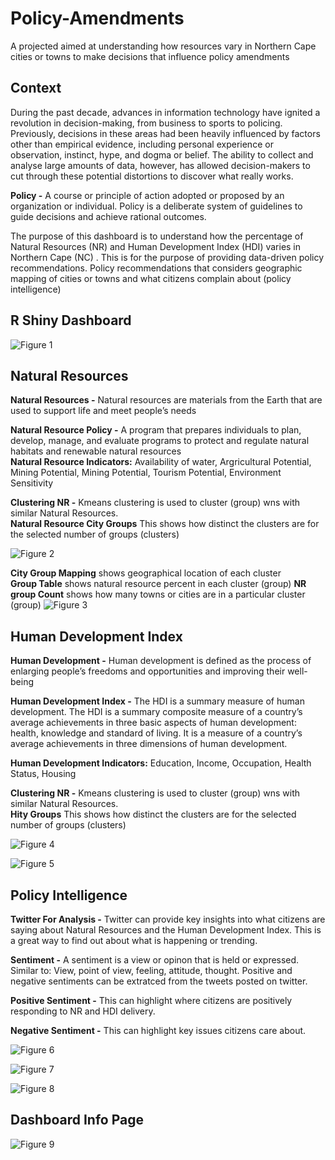 # Policy-Amendments
A projected aimed at understanding how resources vary in Northern Cape cities or towns to make decisions that influence policy amendments


## Context
During the past decade, advances in information technology have ignited a revolution in decision-making, from business to sports to policing. Previously, decisions in these areas had been heavily influenced by factors other than empirical evidence, including personal experience or observation, instinct, hype, and dogma or belief. The ability to collect and analyse large amounts of data, however, has allowed decision-makers to cut through these potential distortions to discover what really works.

**Policy -** A course or principle of action adopted or proposed by an organization or individual. Policy is a deliberate system of guidelines to guide decisions and achieve rational outcomes.

The purpose of this dashboard is to understand how the percentage of Natural Resources (NR) and Human Development Index (HDI) varies in Northern Cape (NC) . This is for the purpose of providing data-driven policy recommendations. Policy recommendations that considers geographic mapping of cities or towns and what citizens complain about (policy intelligence)

## R Shiny Dashboard 
![Figure 1](https://github.com/Ellie190/Policy-Amendments/blob/main/Dasboard%20Images/Picture1.png) <br>

## Natural Resources
**Natural Resources -** Natural resources are materials from the Earth that are used to support life and meet people’s needs

**Natural Resource Policy -** A program that prepares individuals to plan, develop, manage, and evaluate programs to protect and regulate natural habitats and renewable natural resources <br>
**Natural Resource Indicators:** Availability of water, Argricultural Potential, Mining Potential, Mining Potential, Tourism Potential, Environment Sensitivity

**Clustering NR -** Kmeans clustering is used to cluster (group) wns with similar Natural Resources. <br>
**Natural Resource City Groups** This shows how distinct the clusters are for the selected number of groups (clusters)

![Figure 2](https://github.com/Ellie190/Policy-Amendments/blob/main/Dasboard%20Images/Picture2.png) <br>

**City Group Mapping** shows geographical location of each cluster <br>
**Group Table** shows natural resource percent in each cluster (group)
**NR group Count** shows how many towns or cities are in a particular cluster (group)
![Figure 3](https://github.com/Ellie190/Policy-Amendments/blob/main/Dasboard%20Images/Picture3.png) <br>

## Human Development Index
**Human Development -** Human development is defined as the process of enlarging people’s freedoms and opportunities and improving their well-being

**Human Development Index -** The HDI is a summary measure of human development. The HDI is a summary composite measure of a country’s average achievements in three basic aspects of human development: health, knowledge and standard of living. It is a measure of a country’s average achievements in three dimensions of human development. 

**Human Development Indicators:** Education, Income, Occupation, Health Status, Housing

**Clustering NR -** Kmeans clustering is used to cluster (group) wns with similar Natural Resources. <br>
**Hity Groups** This shows how distinct the clusters are for the selected number of groups (clusters)

![Figure 4](https://github.com/Ellie190/Policy-Amendments/blob/main/Dasboard%20Images/Picture4.png) <br>


![Figure 5](https://github.com/Ellie190/Policy-Amendments/blob/main/Dasboard%20Images/Picture5.png) <br>

## Policy Intelligence
**Twitter For Analysis -** Twitter can provide key insights into what citizens are saying about Natural Resources and the Human Development Index. This is a great way to find out about what is happening or trending.

**Sentiment -** A sentiment is a view or opinon that is held or expressed. Similar to: View, point of view, feeling, attitude, thought. Positive and negative sentiments can be extratced from the tweets posted on twitter.

**Positive Sentiment -** This can highlight where citizens are positively responding to NR and HDI delivery.

**Negative Sentiment -** This can highlight key issues citizens care about.

![Figure 6](https://github.com/Ellie190/Policy-Amendments/blob/main/Dasboard%20Images/Picture6.png) <br>


![Figure 7](https://github.com/Ellie190/Policy-Amendments/blob/main/Dasboard%20Images/Picture7.png) <br>


![Figure 8](https://github.com/Ellie190/Policy-Amendments/blob/main/Dasboard%20Images/Picture8.png) <br>

## Dashboard Info Page
![Figure 9](https://github.com/Ellie190/Policy-Amendments/blob/main/Dasboard%20Images/Picture9.png) <br>
